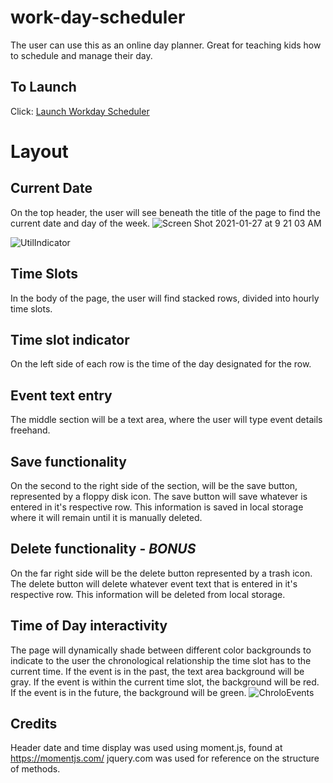 # work-day-scheduler
The user can use this as an online day planner.  Great for teaching kids how to schedule and manage their day.

## To Launch
Click: [Launch Workday Scheduler](https://damiandeleon.github.io/work-day-scheduler/)

# Layout
## Current Date
On the top header, the user will see beneath the title of the page to find the current date and day of the week. 
![Screen Shot 2021-01-27 at 9 21 03 AM](https://user-images.githubusercontent.com/73486962/106021376-5b648600-608a-11eb-807f-fbbd0f522942.png)    
  

![UtilIndicator](https://user-images.githubusercontent.com/73486962/106021302-44be2f00-608a-11eb-9b1b-f9a5f2671f39.png)
  


## Time Slots
In the body of the page, the user will find stacked rows, divided into hourly time slots.  


## Time slot indicator
On the left side of each row is the time of the day designated for the row.  

## Event text entry
The middle section will be a text area, where the user will type event details freehand. 

## Save functionality
On the second to the right side of the section, will be the save button, represented by a floppy disk icon. The save button will save whatever is entered in it's respective row.  This information is saved in local storage where it will remain until it is manually deleted.

## Delete functionality - ***BONUS***
On the far right side will be the delete button represented by a trash icon.  The delete button will delete whatever event text that is entered in it's respective row.  This information will be deleted from local storage.


## Time of Day interactivity
The page will dynamically shade between different color backgrounds to indicate to the user the chronological relationship the time slot has to the current time. If the event is in the past, the text area background will be gray.  If the event is within the current time slot, the background will be red.  If the event is in the future, the background will be green.
![ChroloEvents](https://user-images.githubusercontent.com/73486962/106021186-27896080-608a-11eb-96bb-266be7aefe3b.png)


## Credits
Header date and time display was used using moment.js, found at https://momentjs.com/
jquery.com was used for reference on the structure of methods.